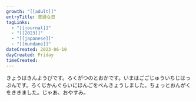 ```yaml
---
growth: "[[adult]]"
entryTitle: 普通な日
tagLinks:
  - "[[journal]]"
  - "[[2023]]"
  - "[[japanese]]"
  - "[[mundane]]"
dateCreated: 2023-06-10
dayCreated: Friday
timeCreated:
---
```

きょうはきんようびです。ろくがつのとおかです。いまはごごじゅういちじはっぷんです。ろくじかんぐらいにほんごをべんきょうしました。ちょっとおんがくをききました。じゃあ、おやすみ。